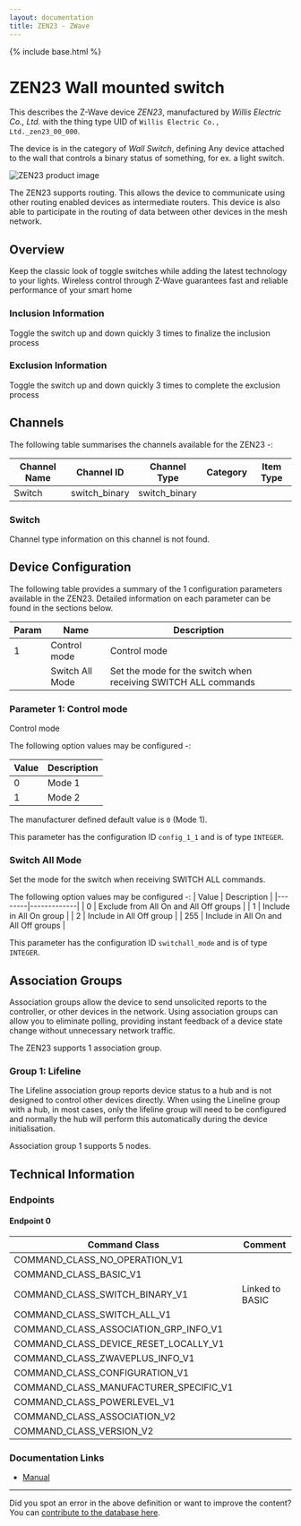 ```yaml
---
layout: documentation
title: ZEN23 - ZWave
---
```


{% include base.html %}

# ZEN23 Wall mounted switch
This describes the Z-Wave device *ZEN23*, manufactured by *Willis Electric Co., Ltd.* with the thing type UID of ```Willis Electric Co., Ltd._zen23_00_000```.

The device is in the category of *Wall Switch*, defining Any device attached to the wall that controls a binary status of something, for ex. a light switch.

![ZEN23 product image](https://opensmarthouse.org/assets/zwave/attachments/539/ZEN23.png)


The ZEN23 supports routing. This allows the device to communicate using other routing enabled devices as intermediate routers.  This device is also able to participate in the routing of data between other devices in the mesh network.

## Overview

Keep the classic look of toggle switches while adding the latest technology to your lights. Wireless control through Z-Wave guarantees fast and reliable performance of your smart home

### Inclusion Information

Toggle the switch up and down quickly 3 times to finalize the inclusion process

### Exclusion Information

Toggle the switch up and down quickly 3 times to complete the exclusion process

## Channels

The following table summarises the channels available for the ZEN23 -:

| Channel Name | Channel ID | Channel Type | Category | Item Type |
|--------------|------------|--------------|----------|-----------|
| Switch | switch_binary | switch_binary |  |  | 

### Switch
Channel type information on this channel is not found.



## Device Configuration

The following table provides a summary of the 1 configuration parameters available in the ZEN23.
Detailed information on each parameter can be found in the sections below.

| Param | Name  | Description |
|-------|-------|-------------|
| 1 | Control mode | Control mode |
|  | Switch All Mode | Set the mode for the switch when receiving SWITCH ALL commands |

### Parameter 1: Control mode

Control mode

The following option values may be configured -:

| Value  | Description |
|--------|-------------|
| 0 | Mode 1 |
| 1 | Mode 2 |

The manufacturer defined default value is ```0``` (Mode 1).

This parameter has the configuration ID ```config_1_1``` and is of type ```INTEGER```.

### Switch All Mode

Set the mode for the switch when receiving SWITCH ALL commands.

The following option values may be configured -:
| Value  | Description |
|--------|-------------|
| 0 | Exclude from All On and All Off groups |
| 1 | Include in All On group |
| 2 | Include in All Off group |
| 255 | Include in All On and All Off groups |

This parameter has the configuration ID ```switchall_mode``` and is of type ```INTEGER```.


## Association Groups

Association groups allow the device to send unsolicited reports to the controller, or other devices in the network. Using association groups can allow you to eliminate polling, providing instant feedback of a device state change without unnecessary network traffic.

The ZEN23 supports 1 association group.

### Group 1: Lifeline

The Lifeline association group reports device status to a hub and is not designed to control other devices directly. When using the Lineline group with a hub, in most cases, only the lifeline group will need to be configured and normally the hub will perform this automatically during the device initialisation.

Association group 1 supports 5 nodes.

## Technical Information

### Endpoints

#### Endpoint 0

| Command Class | Comment |
|---------------|---------|
| COMMAND_CLASS_NO_OPERATION_V1| |
| COMMAND_CLASS_BASIC_V1| |
| COMMAND_CLASS_SWITCH_BINARY_V1| Linked to BASIC|
| COMMAND_CLASS_SWITCH_ALL_V1| |
| COMMAND_CLASS_ASSOCIATION_GRP_INFO_V1| |
| COMMAND_CLASS_DEVICE_RESET_LOCALLY_V1| |
| COMMAND_CLASS_ZWAVEPLUS_INFO_V1| |
| COMMAND_CLASS_CONFIGURATION_V1| |
| COMMAND_CLASS_MANUFACTURER_SPECIFIC_V1| |
| COMMAND_CLASS_POWERLEVEL_V1| |
| COMMAND_CLASS_ASSOCIATION_V2| |
| COMMAND_CLASS_VERSION_V2| |

### Documentation Links

* [Manual](https://www.opensmarthouse.org/zwavedatabase/539/zooz-z-wave-plus-on-off-toggle-switch-zen23-manual.pdf)

---

Did you spot an error in the above definition or want to improve the content?
You can [contribute to the database here](https://www.opensmarthouse.org/zwavedatabase/539).
